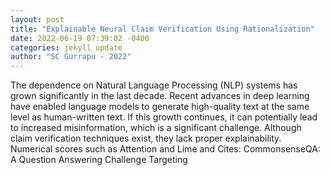 ```yaml
--- 
layout: post 
title: "Explainable Neural Claim Verification Using Rationalization" 
date: 2022-06-19 07:39:02 -0400 
categories: jekyll update 
author: "SC Gurrapu - 2022" 
--- 
```

The dependence on Natural Language Processing (NLP) systems has grown significantly in the last decade. Recent advances in deep learning have enabled language models to generate high-quality text at the same level as human-written text. If this growth continues, it can potentially lead to increased misinformation, which is a significant challenge. Although claim verification techniques exist, they lack proper explainability. Numerical scores such as Attention and Lime and Cites: CommonsenseQA: A Question Answering Challenge Targeting